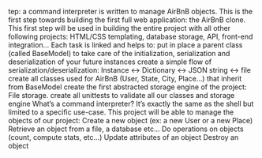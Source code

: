 tep: a command interpreter is written to manage AirBnB objects.
This is the first step towards building the first full web application: the AirBnB clone. This first step will be used in building the entire project with all other following projects: HTML/CSS templating, database storage, API, front-end integration…
Each task is linked and helps to:
put in place a parent class (called BaseModel) to take care of the initialization, serialization and deserialization of your future instances
create a simple flow of serialization/deserialization: Instance <-> Dictionary <-> JSON string <-> file
create all classes used for AirBnB (User, State, City, Place…) that inherit from BaseModel
create the first abstracted storage engine of the project: File storage.
create all unittests to validate all our classes and storage engine
What’s a command interpreter?
It’s exactly the same as the shell but limited to a specific use-case. This project will be able to manage the objects of our project:
Create a new object (ex: a new User or a new Place)
Retrieve an object from a file, a database etc…
Do operations on objects (count, compute stats, etc…)
Update attributes of an object
Destroy an object

